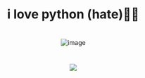 <div align="center">

<h1>i love python (hate)🤷‍♂️<h1/>
  
#

![image](https://discord.c99.nl/widget/theme-2/1164795007291641886.png)
#

[![](https://komarev.com/ghpvc/?username=devembrace&style=plastic&color=blueviolet)](https://github.com/devembrace)

#




